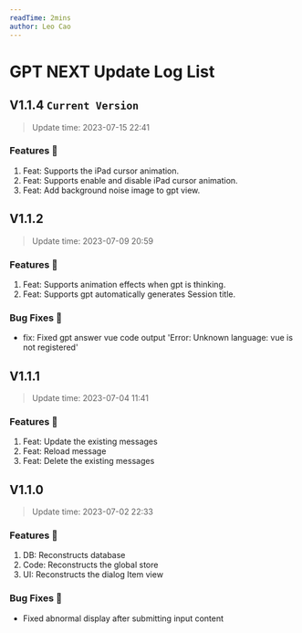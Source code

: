 ```yaml
---
readTime: 2mins
author: Leo Cao
---
```


# GPT NEXT Update Log List

## V1.1.4 `Current Version`

> Update time: 2023-07-15 22:41

### Features 🚀
1. Feat: Supports the iPad cursor animation.
2. Feat: Supports enable and disable iPad cursor animation.
3. Feat: Add background noise image to gpt view.

## V1.1.2 

> Update time: 2023-07-09 20:59

### Features 🚀
1. Feat: Supports animation effects when gpt is thinking.
2. Feat: Supports gpt automatically generates Session title.

### Bug Fixes 🐞
- fix: Fixed gpt answer vue code output 'Error: Unknown language: vue is not registered'

## V1.1.1

> Update time: 2023-07-04 11:41

### Features 🚀
1. Feat: Update the existing messages
2. Feat: Reload message
3. Feat: Delete the existing messages

## V1.1.0

> Update time: 2023-07-02 22:33

### Features 🚀
1. DB: Reconstructs database
2. Code: Reconstructs the global store
3. UI: Reconstructs the dialog Item view

### Bug Fixes 🐞
- Fixed abnormal display after submitting input content
